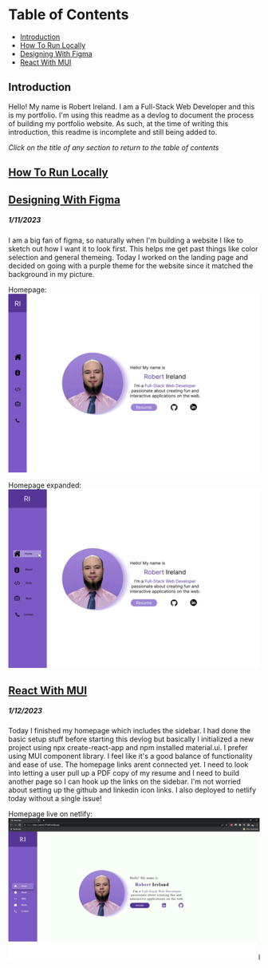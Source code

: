 
# Table of Contents

- [Introduction](#introduction)
- [How To Run Locally](#how-to-run-locally)
- [Designing With Figma](#designing-with-figma)
- [React With MUI](#react-with-mui)

## Introduction

Hello! My name is Robert Ireland. I am a Full-Stack Web Developer and this is my portfolio.
I'm using this readme as a devlog to document the process of building my portfolio website. As such, at the time of writing this introduction, this readme is incomplete and still being added to.

*Click on the title of any section to return to the table of contents*

## [How To Run Locally](#table-of-contents)



## [Designing With Figma](#table-of-contents)

##### 1/11/2023

I am a big fan of figma, so naturally when I'm building a website I like to sketch out how I want it to look first. This helps me get past things like color selection and general themeing. Today I worked on the landing page and decided on going with a purple theme for the website since it matched the background in my picture.

Homepage:
![Homepage in Figma](https://github.com/RobertJIreland/Portfolio/blob/main/Homepage.jpg)

Homepage expanded:
![Homepage expanded in Figma](https://github.com/RobertJIreland/Portfolio/blob/main/Homepage-expanded.jpg)

## [React With MUI](#table-of-contents)

##### 1/12/2023 

Today I finished my homepage which includes the sidebar. I had done the basic setup stuff before starting this devlog but basically I initialized a new project using npx create-react-app and npm installed material.ui. I prefer using MUI component library. I feel like it's a good balance of functionality and ease of use. The homepage links arent connected yet. I need to look into letting a user pull up a PDF copy of my resume and I need to build another page so I can hook up the links on the sidebar. I'm not worried about setting up the github and linkedin icon links. I also deployed to netlify today without a single issue!

Homepage live on netlify:
![Live screenshot of homepage](https://github.com/RobertJIreland/Portfolio/blob/main/react-mui.jpg)
